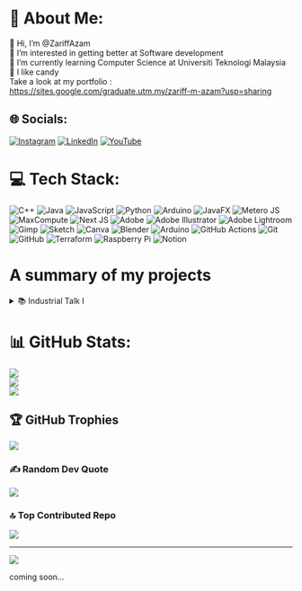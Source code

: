 # 💫 About Me:
👋 Hi, I’m @ZariffAzam<br>👀 I’m interested in getting better at Software development<br>🌱 I’m currently learning Computer Science at Universiti Teknologi Malaysia<br>:candy: I like candy<br>
Take a look at my portfolio : https://sites.google.com/graduate.utm.my/zariff-m-azam?usp=sharing


## 🌐 Socials:
[![Instagram](https://img.shields.io/badge/Instagram-%2345016f.svg?logo=Instagram&logoColor=fc8a51)](https://www.instagram.com/zeyf2112) [![LinkedIn](https://img.shields.io/badge/LinkedIn-%230077B5.svg?logo=linkedin&logoColor=white)](https://www.linkedin.com/in/zariff-azam-2b8639331/) [![YouTube](https://img.shields.io/badge/YouTube-%23FF0000.svg?logo=YouTube&logoColor=white)](https://youtube.com/@zariffazam2112) 

# 💻 Tech Stack:
![C++](https://img.shields.io/badge/c++-%2300599C.svg?style=flat&logo=c%2B%2B&logoColor=white) ![Java](https://img.shields.io/badge/java-%23ED8B00.svg?style=flat&logo=openjdk&logoColor=white) ![JavaScript](https://img.shields.io/badge/javascript-%23323330.svg?style=flat&logo=javascript&logoColor=%23F7DF1E) ![Python](https://img.shields.io/badge/python-3670A0?style=flat&logo=python&logoColor=ffdd54) ![Arduino](https://img.shields.io/badge/-Arduino-00979D?style=flat&logo=Arduino&logoColor=white) ![JavaFX](https://img.shields.io/badge/javafx-%23FF0000.svg?style=flat&logo=javafx&logoColor=white) ![Metero JS](https://img.shields.io/badge/meteorjs-%23d74c4c.svg?style=flat&logo=meteor&logoColor=white) ![MaxCompute](https://img.shields.io/badge/MaxCompute-%23FF6701?style=flat&logo=alibabacloud&logoColor=white) ![Next JS](https://img.shields.io/badge/Next-black?style=flat&logo=next.js&logoColor=white) ![Adobe](https://img.shields.io/badge/adobe-%23FF0000.svg?style=flat&logo=adobe&logoColor=white) ![Adobe Illustrator](https://img.shields.io/badge/adobe%20illustrator-%23FF9A00.svg?style=flat&logo=adobe%20illustrator&logoColor=white) ![Adobe Lightroom](https://img.shields.io/badge/Adobe%20Lightroom-31A8FF.svg?style=flat&logo=Adobe%20Lightroom&logoColor=white) ![Gimp](https://img.shields.io/badge/Gimp-657D8B?style=flat&logo=gimp&logoColor=FFFFFF) ![Sketch](https://img.shields.io/badge/Sketch-FFB387?style=flat&logo=sketch&logoColor=black) ![Canva](https://img.shields.io/badge/Canva-%2300C4CC.svg?style=flat&logo=Canva&logoColor=white) ![Blender](https://img.shields.io/badge/blender-%23F5792A.svg?style=flat&logo=blender&logoColor=white) ![Arduino](https://img.shields.io/badge/-Arduino-00979D?style=flat&logo=Arduino&logoColor=white) ![GitHub Actions](https://img.shields.io/badge/github%20actions-%232671E5.svg?style=flat&logo=githubactions&logoColor=white) ![Git](https://img.shields.io/badge/git-%23F05033.svg?style=flat&logo=git&logoColor=white) ![GitHub](https://img.shields.io/badge/github-%23121011.svg?style=flat&logo=github&logoColor=white) ![Terraform](https://img.shields.io/badge/terraform-%235835CC.svg?style=flat&logo=terraform&logoColor=white) ![Raspberry Pi](https://img.shields.io/badge/-RaspberryPi-C51A4A?style=flat&logo=Raspberry-Pi) ![Notion](https://img.shields.io/badge/Notion-%23000000.svg?style=flat&logo=notion&logoColor=white)

# A summary of my projects
<details>
 <summary>📚 Industrial Talk I</summary>
</details>


# 📊 GitHub Stats:
![](https://github-readme-stats.vercel.app/api?username=ZariffAzam&theme=synthwave&hide_border=true&include_all_commits=true&count_private=true)<br/>
![](https://github-readme-streak-stats.herokuapp.com/?user=ZariffAzam&theme=synthwave&hide_border=true)<br/>
![](https://github-readme-stats.vercel.app/api/top-langs/?username=ZariffAzam&theme=synthwave&hide_border=true&include_all_commits=true&count_private=true&layout=compact)

## 🏆 GitHub Trophies
![](https://github-profile-trophy.vercel.app/?username=ZariffAzam&theme=dracula&no-frame=true&no-bg=false&margin-w=4)

### ✍️ Random Dev Quote
![](https://quotes-github-readme.vercel.app/api?type=horizontal&theme=nord)

### 🔝 Top Contributed Repo
![](https://github-contributor-stats.vercel.app/api?username=ZariffAzam&limit=5&theme=synthwave&combine_all_yearly_contributions=true)

---
[![](https://visitcount.itsvg.in/api?id=ZariffAzam&icon=0&color=9)](https://visitcount.itsvg.in)

coming soon...


